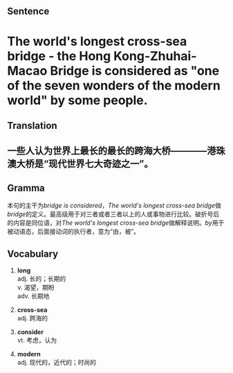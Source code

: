 ## Sentence

<h1>The world's longest cross-sea bridge - the Hong Kong-Zhuhai-Macao Bridge is considered as "one of the seven wonders of the modern world" by some people.</h1>

## Translation

<h2>一些人认为世界上最长的最长的跨海大桥————港珠澳大桥是“现代世界七大奇迹之一”。</h2>

## Gramma     

本句的主干为*bridge is considered*，*The world's longest cross-sea bridge*做*bridge*的定义。最高级用于对三者或者三者以上的人或事物进行比较。破折号后的内容是同位语，对*The world's longest cross-sea bridge*做解释说明。*by*用于被动语态，后面接动词的执行者，意为“由，被”。      

## Vocabulary   

1. **long**     
adj. 长的；长期的        
v. 渴望，期盼         
adv. 长期地          

2. **cross-sea**         
adj. 跨海的        

3. **consider**         
vt. 考虑，认为          

4. **modern**         
adj. 现代的，近代的；时尚的        
